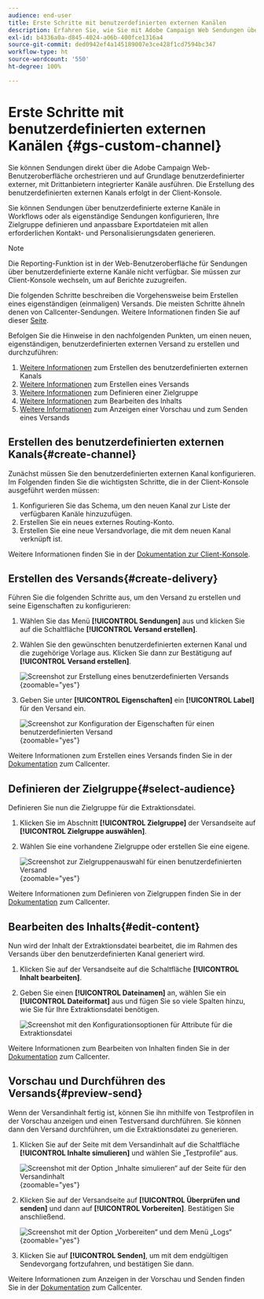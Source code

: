 ```yaml
---
audience: end-user
title: Erste Schritte mit benutzerdefinierten externen Kanälen
description: Erfahren Sie, wie Sie mit Adobe Campaign Web Sendungen über benutzerdefinierte externe Kanäle erstellen und durchführen.
exl-id: b4336a0a-d845-4024-a06b-400fce1316a4
source-git-commit: ded0942ef4a145189007e3ce428f1cd7594bc347
workflow-type: ht
source-wordcount: '550'
ht-degree: 100%

---
```


# Erste Schritte mit benutzerdefinierten externen Kanälen {#gs-custom-channel}

Sie können Sendungen direkt über die Adobe Campaign Web-Benutzeroberfläche orchestrieren und auf Grundlage benutzerdefinierter externer, mit Drittanbietern integrierter Kanäle ausführen. Die Erstellung des benutzerdefinierten externen Kanals erfolgt in der Client-Konsole.

Sie können Sendungen über benutzerdefinierte externe Kanäle in Workflows oder als eigenständige Sendungen konfigurieren, Ihre Zielgruppe definieren und anpassbare Exportdateien mit allen erforderlichen Kontakt- und Personalisierungsdaten generieren.

>[!NOTE]
>
>Die Reporting-Funktion ist in der Web-Benutzeroberfläche für Sendungen über benutzerdefinierte externe Kanäle nicht verfügbar. Sie müssen zur Client-Konsole wechseln, um auf Berichte zuzugreifen.

Die folgenden Schritte beschreiben die Vorgehensweise beim Erstellen eines eigenständigen (einmaligen) Versands. Die meisten Schritte ähneln denen von Callcenter-Sendungen. Weitere Informationen finden Sie auf dieser [Seite](../call-center/create-call-center.md).

Befolgen Sie die Hinweise in den nachfolgenden Punkten, um einen neuen, eigenständigen, benutzerdefinierten externen Versand zu erstellen und durchzuführen:

1. [Weitere Informationen](#create-channel) zum Erstellen des benutzerdefinierten externen Kanals
1. [Weitere Informationen](#create-delivery) zum Erstellen eines Versands
1. [Weitere Informationen](#select-audience) zum Definieren einer Zielgruppe
1. [Weitere Informationen](#edit-content) zum Bearbeiten des Inhalts
1. [Weitere Informationen](#preview-send) zum Anzeigen einer Vorschau und zum Senden eines Versands

## Erstellen des benutzerdefinierten externen Kanals{#create-channel}

Zunächst müssen Sie den benutzerdefinierten externen Kanal konfigurieren. Im Folgenden finden Sie die wichtigsten Schritte, die in der Client-Konsole ausgeführt werden müssen:

1. Konfigurieren Sie das Schema, um den neuen Kanal zur Liste der verfügbaren Kanäle hinzuzufügen.
1. Erstellen Sie ein neues externes Routing-Konto.
1. Erstellen Sie eine neue Versandvorlage, die mit dem neuen Kanal verknüpft ist.

Weitere Informationen finden Sie in der [Dokumentation zur Client-Konsole](https://experienceleague.adobe.com/docs/campaign/campaign-v8/send/custom-channel.html?lang=de).

## Erstellen des Versands{#create-delivery}

Führen Sie die folgenden Schritte aus, um den Versand zu erstellen und seine Eigenschaften zu konfigurieren:

1. Wählen Sie das Menü **[!UICONTROL Sendungen]** aus und klicken Sie auf die Schaltfläche **[!UICONTROL Versand erstellen]**.

1. Wählen Sie den gewünschten benutzerdefinierten externen Kanal und die zugehörige Vorlage aus. Klicken Sie dann zur Bestätigung auf **[!UICONTROL Versand erstellen]**.

   ![Screenshot zur Erstellung eines benutzerdefinierten Versands](assets/cus-create.png){zoomable="yes"}


1. Geben Sie unter **[!UICONTROL Eigenschaften]** ein **[!UICONTROL Label]** für den Versand ein. 

   ![Screenshot zur Konfiguration der Eigenschaften für einen benutzerdefinierten Versand](assets/cus-properties.png){zoomable="yes"}

Weitere Informationen zum Erstellen eines Versands finden Sie in der [Dokumentation](../call-center/create-call-center.md#create-delivery) zum Callcenter.

## Definieren der Zielgruppe{#select-audience}

Definieren Sie nun die Zielgruppe für die Extraktionsdatei.

1. Klicken Sie im Abschnitt **[!UICONTROL Zielgruppe]** der Versandseite auf **[!UICONTROL Zielgruppe auswählen]**.

1. Wählen Sie eine vorhandene Zielgruppe oder erstellen Sie eine eigene.

   ![Screenshot zur Zielgruppenauswahl für einen benutzerdefinierten Versand](assets/cc-audience2.png){zoomable="yes"}

Weitere Informationen zum Definieren von Zielgruppen finden Sie in der [Dokumentation](../call-center/create-call-center.md#select-audience) zum Callcenter.

## Bearbeiten des Inhalts{#edit-content}

Nun wird der Inhalt der Extraktionsdatei bearbeitet, die im Rahmen des Versands über den benutzerdefinierten Kanal generiert wird.

1. Klicken Sie auf der Versandseite auf die Schaltfläche **[!UICONTROL Inhalt bearbeiten]**.

1. Geben Sie einen **[!UICONTROL Dateinamen]** an, wählen Sie ein **[!UICONTROL Dateiformat]** aus und fügen Sie so viele Spalten hinzu, wie Sie für Ihre Extraktionsdatei benötigen.

   ![Screenshot mit den Konfigurationsoptionen für Attribute für die Extraktionsdatei](assets/cc-content-attributes.png)

Weitere Informationen zum Bearbeiten von Inhalten finden Sie in der [Dokumentation](../call-center/create-call-center.md#edit-content) zum Callcenter.

## Vorschau und Durchführen des Versands{#preview-send}

Wenn der Versandinhalt fertig ist, können Sie ihn mithilfe von Testprofilen in der Vorschau anzeigen und einen Testversand durchführen. Sie können dann den Versand durchführen, um die Extraktionsdatei zu generieren.

1. Klicken Sie auf der Seite mit dem Versandinhalt auf die Schaltfläche **[!UICONTROL Inhalte simulieren]** und wählen Sie „Testprofile“ aus.

   ![Screenshot mit der Option „Inhalte simulieren“ auf der Seite für den Versandinhalt](assets/cus-simulate.png){zoomable="yes"}

1. Klicken Sie auf der Versandseite auf **[!UICONTROL Überprüfen und senden]** und dann auf **[!UICONTROL Vorbereiten]**. Bestätigen Sie anschließend.

   ![Screenshot mit der Option „Vorbereiten“ und dem Menü „Logs“](assets/cus-prepare.png){zoomable="yes"}

1. Klicken Sie auf **[!UICONTROL Senden]**, um mit dem endgültigen Sendevorgang fortzufahren, und bestätigen Sie dann.

Weitere Informationen zum Anzeigen in der Vorschau und Senden finden Sie in der [Dokumentation](../call-center/create-call-center.md#preview-send) zum Callcenter.

